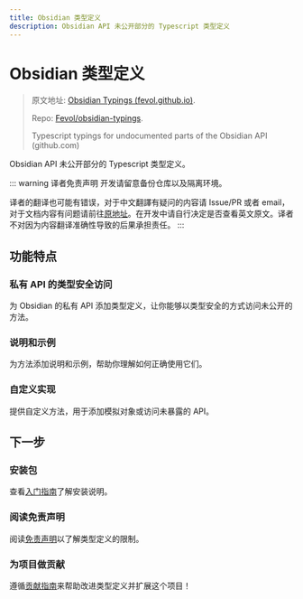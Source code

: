```yaml
---
title: Obsidian 类型定义
description: Obsidian API 未公开部分的 Typescript 类型定义
---
```


# Obsidian 类型定义

> 原文地址: [Obsidian Typings (fevol.github.io)](https://fevol.github.io/obsidian-typings/).
>
> Repo: [Fevol/obsidian-typings](https://github.com/fevol/obsidian-typings).
>
> Typescript typings for undocumented parts of the Obsidian API (github.com)

Obsidian API 未公开部分的 Typescript 类型定义。

::: warning 译者免责声明
开发请留意备份仓库以及隔离环境。

译者的翻译也可能有错误，对于中文翻譯有疑问的内容请 Issue/PR 或者 email，对于文档内容有问题请前往[原地址](https://github.com/fevol/obsidian-typings)。在开发中请自行决定是否查看英文原文。译者不对因为内容翻译准确性导致的后果承担责任。
:::

## 功能特点

### 私有 API 的类型安全访问

为 Obsidian 的私有 API 添加类型定义，让你能够以类型安全的方式访问未公开的方法。

### 说明和示例

为方法添加说明和示例，帮助你理解如何正确使用它们。

### 自定义实现

提供自定义方法，用于添加模拟对象或访问未暴露的 API。

## 下一步

### 安装包

查看[入门指南](https://fevol.github.io/obsidian-typings/getting-started/)了解安装说明。

### 阅读免责声明

阅读[免责声明](https://fevol.github.io/obsidian-typings/disclaimer/)以了解类型定义的限制。

### 为项目做贡献

遵循[贡献指南](https://fevol.github.io/obsidian-typings/contributing/)来帮助改进类型定义并扩展这个项目！
